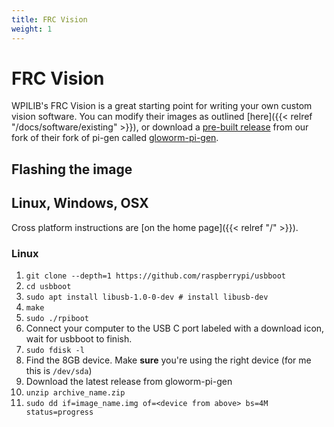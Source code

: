 ```yaml
---
title: FRC Vision
weight: 1
---
```


# FRC Vision

WPILIB's FRC Vision is a great starting point for writing your own custom vision software. You can modify their images as outlined [here]({{< relref "/docs/software/existing" >}}), or download a [pre-built release](https://github.com/gloworm-vision/gloworm-pi-gen/releases) from our fork of their fork of pi-gen called [gloworm-pi-gen](https://github.com/gloworm-vision/gloworm-pi-gen).

## Flashing the image

## Linux, Windows, OSX

Cross platform instructions are [on the home page]({{< relref "/" >}}).

### Linux

1. `git clone --depth=1 https://github.com/raspberrypi/usbboot`
2. `cd usbboot`
3. `sudo apt install libusb-1.0-0-dev # install libusb-dev`
4. `make`
5. `sudo ./rpiboot`
6. Connect your computer to the USB C port labeled with a download icon, wait for usbboot to finish.
7. `sudo fdisk -l`
8. Find the 8GB device. Make **sure** you're using the right device (for me this is `/dev/sda`)
9. Download the latest release from gloworm-pi-gen
10. `unzip archive_name.zip`
11. `sudo dd if=image_name.img of=<device from above> bs=4M status=progress`